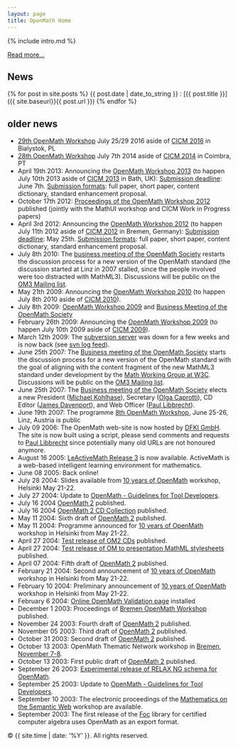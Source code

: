 ```yaml
---
layout: page
title: OpenMath Home
---
```


{% include intro.md %}

[Read more...](about)

## News

{% for post in site.posts %}
{{ post.date | date_to_string }}
: [{{ post.title }}]({{ site.baseurl}}{{ post.url }})
{% endfor %}

## older news
* [29th OpenMath Workshop](http://www.cicm-conference.org/2016/cicm.php?event=openmath) July 25/29 2016 aside of [CICM 2016](http://www.cicm-conference.org/2016) in Bialystok, PL
* [28th OpenMath Workshop](http://www.cicm-conference.org/2014/cicm.php?event=openmath) July 7th 2014 aside of [CICM 2014](http://www.cicm-conference.org/2014) in Coimbra, PT
*   April 19th 2013: Announcing the [OpenMath Workshop 2013](http://www.cicm-conference.org/2013/cicm.php?event=openmath) (to happen July 10th 2013 aside of [CICM 2013](http://www.cicm-conference.org/2013/cicm.php?event=openmath) in Bath, UK):
    [Submission deadline](http://www.cicm-conference.org/2013/cicm.php?event=openmath&menu=dates): June 7th.
    [Submission formats](http://www.cicm-conference.org/2013/cicm.php?event=openmath&menu=submission): full paper, short paper, content dictionary, standard enhancement proposal.
*   October 17th 2012: [Proceedings of the OpenMath Workshop 2012](http://ceur-ws.org/Vol-921/) published (jointly with the MathUI workshop and CICM Work in Progress papers)
*   April 3rd 2012: Announcing the [OpenMath Workshop 2012](http://www.cicm-conference.org/2012/cicm.php?event=openmath) (to happen July 11th 2012 aside of [CICM 2012](http://www.cicm-conference.org/2012/cicm.php?event=openmath) in Bremen, Germany):
    [Submission deadline](http://www.cicm-conference.org/2012/cicm.php?event=openmath&menu=dates): May 25th.
    [Submission formats](http://www.cicm-conference.org/2012/cicm.php?event=openmath&menu=submission): full paper, short paper, content dictionary, standard enhancement proposal.
*   July 8th 2010: The [business meeting of the OpenMath Society](meetings/paris2010/minutes.pdf) restarts the discussion process for a new version of the OpenMath standard (the discussion started at Linz in 2007 stalled, since the people involved were too distracted with MathML3). Discussions will be public on the [OM3 Mailing list](   http://openmath.org/mailman/listinfo/om3).
*   May 21th 2009: Announcing the [OpenMath Workshop 2010](http://cicm2010.cnam.fr/om/) (to happen July 8th 2010 aside of [CICM 2010](http://cicm2010.cnam.fr)).
*   July 8th 2009: [OpenMath Workshop 2009](http://staff.bath.ac.uk/masjhd/OM2009.html) and [Business Meeting of the OpenMath Society](http://www.openmath.org/meetings/22/OMBusiness.pdf)
*   February 26th 2009: Announcing the [OpenMath Workshop 2009](http://staff.bath.ac.uk/masjhd/OM2009.html) (to happen July 10th 2009 aside of [CICM 2009](http://www.orcca.on.ca/conferences/cicm09/cicm09/)).
*   March 12th 2009: The [subversion server](http://svn.openmath.org/) was down for a few weeks and is now back (see [svn log feed](http://www.openmath.org/svnrss/openmath-svnlog.rss)).
*   June 25th 2007: The [Business meeting of the OpenMath Society](meetings/linz2007/minutes.pdf) starts the discussion process for a new version of the OpenMath standard with the goal of aligning with the content fragment of the new MathML3 standard under development by the [Math Working Group at W3C](http://www.w3.org/Math/). Discussions will be public on the [OM3 Mailing list]( http://openmath.org/mailman/listinfo/om3).
*   June 25th 2007: The [Business meeting of the OpenMath Society](meetings/linz2007/minutes.pdf) elects a new President ([Michael Kohlhase](http://kwarc.info/kohlhase/)), Secretary ([Olga Caprotti](http://webalt.math.helsinki.fi/content/about/people/caprotti)), CD Editor ([James Davenport](http://people.bath.ac.uk/masjhd/)), and Web Officer ([Paul Libbrecht](http://www.activemath.org/~paul/)).
*   June 19th 2007: The programme [8th OpenMath Workshop](./meetings/linz2007/), June 25-26, Linz, Austria is public
*   July 09 2006: The OpenMath web-site is now hosted by [DFKI GmbH](http://www.dfki.de/). The site is now built using a script, please send comments and requests to [Paul Libbrecht](/cdn-cgi/l/email-protection#4434253128042527302d32212925302c6a2b3623) since potentially many old URLs are not honoured anymore.
*   August 16 2005: [LeActiveMath Release 3](http://www.activemath.org/READMEs-beta-3/ReleaseNotes.html) is now available. ActiveMath is a web-based intelligent learning environment for mathematics.
*   June 08 2005: Back online!
*   July 28 2004: Slides available from [10 years of OpenMath](meetings/helsinki2004/index.html) workshop, Helsinki May 21-22.
*   July 27 2004: Update to [OpenMath - Guidelines for Tool Developers](projects/thematic/tools-3.pdf).
*   July 16 2004 [OpenMath 2](standard/om20/index.html) published.
*   July 16 2004 [OpenMath 2 CD Collection](cd/index.html) published.
*   May 11 2004: Sixth draft of [OpenMath 2](standard/om20-2004-05-11/index.html) published.
*   May 11 2004: Programme announced for [10 years of OpenMath](http://mark.math.helsinki.fi/OM/index.htm) workshop in Helsinki from May 21-22.
*   April 27 2004: [Test release of OM2 CDs](standard/cd/index.html) published.
*   April 27 2004: [Test release of OM to presentation MathML stylesheets](standard/omxsl/index.html) published.
*   April 07 2004: Fifth draft of [OpenMath 2](standard/om20-2004-04-07/index.html) published.
*   February 21 2004: Second announcement of [10 years of OpenMath](/meetings/helsinki2004) workshop in Helsinki from May 21-22.
*   February 10 2004: Preliminary announcement of [10 years of OpenMath](helsinki.html) workshop in Helsinki from May 21-22.
*   February 6 2004: [Online OpenMath Validation page](software/validate.html) installed
*   December 1 2003: Proceedings of [Bremen OpenMath Workshop](/meetings/bremen2003) published.
*   November 24 2003: Fourth draft of [OpenMath 2](standard/om20-2003-11-24/index.html) published.
*   November 05 2003: Third draft of [OpenMath 2](standard/om20-2003-11-05/index.html) published.
*   October 31 2003: Second draft of [OpenMath 2](standard/om20-2003-10-31/index.html) published.
*   October 13 2003: OpenMath Thematic Network workshop in [Bremen, November 7-8](http://www-2.cs.cmu.edu/~kohlhase/event/om03/).
*   October 13 2003: First public draft of [OpenMath 2](standard/om20-2003-10-31/index.html) published.
*   September 26 2003: [Experimental release of RELAX NG schema for OpenMath](standard/relaxng).
*   September 25 2003: Update to [OpenMath - Guidelines for Tool Developers](projects/thematic/tools-2.pdf).
*   September 10 2003: The electronic proceedings of the [Mathematics on the Semantic Web](http://www.openmath.org/meetings/eindhoven2003/index.html) workshop are available.
*   September 2003: The first release of the [Foc](http://www-spi.lip6.fr/foc/index.html) library for certified computer algebra uses OpenMath as an export format.


<p>&copy; {{ site.time | date: '%Y' }}. All rights reserved.</p>




